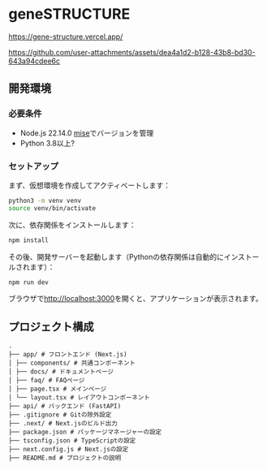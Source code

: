 # geneSTRUCTURE

https://gene-structure.vercel.app/

https://github.com/user-attachments/assets/dea4a1d2-b128-43b8-bd30-643a94cdee6c

## 開発環境

### 必要条件

- Node.js 22.14.0 [mise](https://github.com/jdx/mise)でバージョンを管理
- Python 3.8以上?

### セットアップ

まず、仮想環境を作成してアクティベートします：

```bash
python3 -m venv venv
source venv/bin/activate
```

次に、依存関係をインストールします：

```bash
npm install
```

その後、開発サーバーを起動します（Pythonの依存関係は自動的にインストールされます）：

```bash
npm run dev
```

ブラウザで[http://localhost:3000](http://localhost:3000)を開くと、アプリケーションが表示されます。

## プロジェクト構成

```
.
├── app/ # フロントエンド (Next.js)
│ ├── components/ # 共通コンポーネント
│ ├── docs/ # ドキュメントページ
│ ├── faq/ # FAQページ
│ ├── page.tsx # メインページ
│ └── layout.tsx # レイアウトコンポーネント
├── api/ # バックエンド (FastAPI)
├── .gitignore # Gitの除外設定
├── .next/ # Next.jsのビルド出力
├── package.json # パッケージマネージャーの設定
├── tsconfig.json # TypeScriptの設定
├── next.config.js # Next.jsの設定
├── README.md # プロジェクトの説明
```
